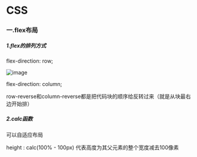 # CSS

### 一.flex布局

##### 1.flex的排列方式

flex-direction: row;   

![image](https://user-images.githubusercontent.com/73156828/113105676-6ecfd100-9234-11eb-943c-9ee3ddf53109.png)

flex-direction: column; 


row-reverse和column-reverse都是把代码块的顺序给反转过来（就是从块最右边开始排）



##### 2.calc函数

可以自适应布局

height :  calc(100% - 100px)   代表高度为其父元素的整个宽度减去100像素
